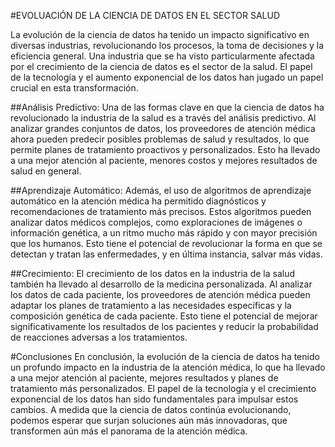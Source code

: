 #EVOLUACIÓN DE LA CIENCIA DE DATOS EN EL SECTOR SALUD

La evolución de la ciencia de datos ha tenido un impacto significativo en diversas industrias, revolucionando los procesos, la toma de decisiones y la eficiencia general. Una industria que se ha visto particularmente afectada por el crecimiento de la ciencia de datos es el sector de la salud. El papel de la tecnología y el aumento exponencial de los datos han jugado un papel crucial en esta transformación.

##Análisis Predictivo:
Una de las formas clave en que la ciencia de datos ha revolucionado la industria de la salud es a través del análisis predictivo. Al analizar grandes conjuntos de datos, los proveedores de atención médica ahora pueden predecir posibles problemas de salud y resultados, lo que permite planes de tratamiento proactivos y personalizados. Esto ha llevado a una mejor atención al paciente, menores costos y mejores resultados de salud en general.

##Aprendizaje Automático:
Además, el uso de algoritmos de aprendizaje automático en la atención médica ha permitido diagnósticos y recomendaciones de tratamiento más precisos. Estos algoritmos pueden analizar datos médicos complejos, como exploraciones de imágenes o información genética, a un ritmo mucho más rápido y con mayor precisión que los humanos. Esto tiene el potencial de revolucionar la forma en que se detectan y tratan las enfermedades, y en última instancia, salvar más vidas.

##Crecimiento:
El crecimiento de los datos en la industria de la salud también ha llevado al desarrollo de la medicina personalizada. Al analizar los datos de cada paciente, los proveedores de atención médica pueden adaptar los planes de tratamiento a las necesidades específicas y la composición genética de cada paciente. Esto tiene el potencial de mejorar significativamente los resultados de los pacientes y reducir la probabilidad de reacciones adversas a los tratamientos.

#Conclusiones
En conclusión, la evolución de la ciencia de datos ha tenido un profundo impacto en la industria de la atención médica, lo que ha llevado a una mejor atención al paciente, mejores resultados y planes de tratamiento más personalizados. El papel de la tecnología y el crecimiento exponencial de los datos han sido fundamentales para impulsar estos cambios. A medida que la ciencia de datos continúa evolucionando, podemos esperar que surjan soluciones aún más innovadoras, que transformen aún más el panorama de la atención médica.

